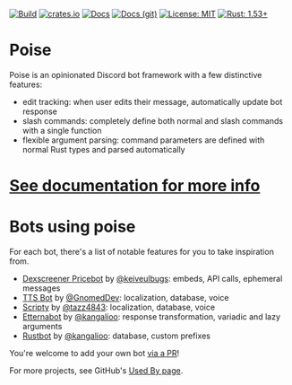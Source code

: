 [![Build](https://img.shields.io/github/workflow/status/kangalioo/poise/CI)](https://kangalioo.github.io/poise/)
[![crates.io](https://img.shields.io/crates/v/poise.svg)](https://crates.io/crates/poise)
[![Docs](https://img.shields.io/badge/docs-online-informational)](https://docs.rs/poise/)
[![Docs (git)](https://img.shields.io/badge/docs%20%28git%29-online-informational)](https://kangalioo.github.io/poise/)
[![License: MIT](https://img.shields.io/badge/license-MIT-yellow.svg)](https://opensource.org/licenses/MIT)
[![Rust: 1.53+](https://img.shields.io/badge/rust-1.53+-93450a)](https://blog.rust-lang.org/2021/06/17/Rust-1.53.0.html)

# Poise
Poise is an opinionated Discord bot framework with a few distinctive features:
- edit tracking: when user edits their message, automatically update bot response 
- slash commands: completely define both normal and slash commands with a single function
- flexible argument parsing: command parameters are defined with normal Rust types and parsed automatically

# [See documentation for more info](https://docs.rs/poise/)

# Bots using poise

For each bot, there's a list of notable features for you to take inspiration from.

- [Dexscreener Pricebot](https://github.com/keiveulbugs/Dexscreener_pricebot) by [@keiveulbugs](https://github.com/keiveulbugs): embeds, API calls, ephemeral messages
- [TTS Bot](https://github.com/Discord-TTS/Bot/) by [@GnomedDev](https://github.com/GnomedDev): localization, database, voice
- [Scripty](https://github.com/scripty-bot/scripty) by [@tazz4843](https://github.com/tazz4843): localization, database, voice
- [Etternabot](https://github.com/kangalioo/Etternabot) by [@kangalioo](https://github.com/kangalioo): response transformation, variadic and lazy arguments
- [Rustbot](https://github.com/kangalioo/rustbot) by [@kangalioo](https://github.com/kangalioo): database, custom prefixes

You're welcome to add your own bot [via a PR](https://github.com/kangalioo/poise/compare)!

For more projects, see GitHub's [Used By page](https://github.com/kangalioo/poise/network/dependents).
